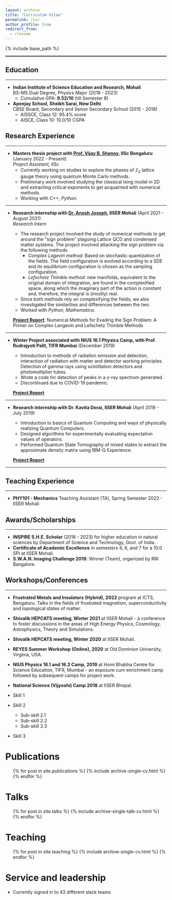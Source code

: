 ```yaml
---
layout: archive
title: "Curriculum Vitae"
permalink: /cv/
author_profile: true
redirect_from:
  - /resume
---
```


{% include base_path %}
<hr style="text-align:left;margin-left:0;border-top:2px solid #6b7278"> 

## Education
-----
* **Indian Institute of Science Education and Research, Mohali** <br> BS-MS Dual Degree, Physics Major (2018 - 2023)
  * Cumulative GPA: **9.52/10** (till Semester 8)  
* **Apeejay School, Sheikh Sarai, New Delhi** <br> CBSE Board, Secondary and Senior Secondary School (2015 - 2018)
  * AISSCE, Class 12: 95.4% score
  * AISCE,  Class 10: 10.0/10 CGPA

## Research Experience
-----
* **Masters thesis project with [Prof. Vijay B. Shenoy](http://www.physics.iisc.ac.in/~shenoy/), IISc Bengaluru** (January 2022 - Present) <br> _Project Assistant, IISc_
  * Currently working on studies to explore the phases of $\mathbb{Z}_2$ lattice gauge theory using quantum Monte Carlo methods.
  * Preliminary work involved studying the classical Ising model in 2D and extracting critical exponents to get acquainted with numerical methods.
  * Working with _C++_, _Python_. 

---

* **Research internship with [Dr. Anosh Joseph](https://web.iisermohali.ac.in/Faculty/anoshjoseph/), IISER Mohali** (April 2021 - August 2021) <br> _Research Intern_ 
  * The research project involved the study of numerical methods to get around the "sign problem" plaguing Lattice QCD and condensed matter systems. The project involved attacking the sign problem via the following methods
    * _Complex Lagevin method_: Based on stochastic quantization of the fields. The field configuration is evolved according to a SDE and its equilibrium configuration is chosen as the sampling configuration. 
    * _Lefschetz Thimble method_: new manifolds, equivalent to the original domain of integration, are found in the complexified space, along which the imaginary part of the action is constant and, therefore, the integral is (mostly) real.
  * Since both methods rely on complexifying the fields, we also investigated the similarities and differences between the two.
  * Worked with _Python_, _Mathematica_.
  
  [**Project Report**](https://web.iisermohali.ac.in/Faculty/anoshjoseph/internships/2021/report_2021_Kunal_Verma.pdf): Numerical Methods for Evading the Sign Problem:
A Primer on Complex Langevin and Lefschetz Thimble Methods

---

* **Winter Project associated with NIUS 16.1 Physics Camp, with Prof. Rudrajyoti Palit, TIFR Mumbai** (December 2019)
  * Introduction to methods of radiation emission and detection, interaction of radiation with matter and detector working principles. Detection of gamma rays using scintillation detectors and photomultiplier tubes.
  * Wrote a code for detection of peaks in a $\gamma$-ray spectrum generated.
  * Discontinued due to COVID-19 pandemic. 

  [**Project Report**](https://drive.google.com/file/d/1j0O9DRsrgycUYYqn798IUs77v2SMf47_/view)
  
---

* **Research internship with Dr. Kavita Dorai, IISER Mohali** (April 2019 - July 2019)
  * Introduction to basics of Quantum Computing and ways of physically realizing Quantum Computers. 
  * Designed algorithms for experimentally evaluating expectation values of operators.
  * Performed Quantum State Tomography of mixed states to extract the approximate density matrix using IBM-Q Experience.
  
  [**Project Report**](https://drive.google.com/file/d/1Lzf4DAu6r-a-PMP-y8c-z8aMVAyeeuXY/view)

---

## Teaching Experience
-----
* **PHY101 - Mechanics** Teaching Assistant (TA), Spring Semester 2022 - IISER Mohali

## Awards/Scholarships
-----
* **INSPIRE S.H.E. Scholar** (2018 - 2023) for higher education in natural sciences by Department of Science and Technology, Govt. of India.
* **Certificate of Academic Excellence** in semesters 4, 6, and 7 for a 10.0 SPI at IISER Mohali.
* **S.W.A.N. Imaging Challenge 2019**: Winner (Team), organized by RRI Bangalore. 

## Workshops/Conferences
---
* **Frustrated Metals and Insulators (Hybrid), 2022** program at ICTS, Bengaluru. Talks in the fields of frustrated magnetism, superconductivity and topological states of matter.
* **Shivalik HEPCATS meeting, Winter 2021** at IISER Mohali - a conference to foster discussions in the areas of High Energy Physics, Cosmology, Astrophysics, Theory and Simulations.
* **Shivalik HEPCATS meeting, Winter 2020** at IISER Mohali.
* **REYES Summer Workshop (Online), 2020** at Old Dominion University, Virginia, USA.
* **NIUS Physics 16.1 and 16.2 Camp, 2019** at Homi Bhabha Centre for Science Education, TIFR, Mumbai - an exposure cum enrichment camp followed by subsequent camps for project work.
* **National Science (Vijyoshi) Camp 2018** at IISER Bhopal.

* Skill 1
* Skill 2
  * Sub-skill 2.1
  * Sub-skill 2.2
  * Sub-skill 2.3
* Skill 3

Publications
======
  <ul>{% for post in site.publications %}
    {% include archive-single-cv.html %}
  {% endfor %}</ul>
  
Talks
======
  <ul>{% for post in site.talks %}
    {% include archive-single-talk-cv.html %}
  {% endfor %}</ul>
  
Teaching
======
  <ul>{% for post in site.teaching %}
    {% include archive-single-cv.html %}
  {% endfor %}</ul>
  
Service and leadership
======
* Currently signed in to 43 different slack teams
